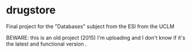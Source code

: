 # drugstore
Final project for the "Databases" subject from the ESI from the UCLM

BEWARE: this is an old project (2015) I'm uploading and I don't know if it's the latest and functional version
.
